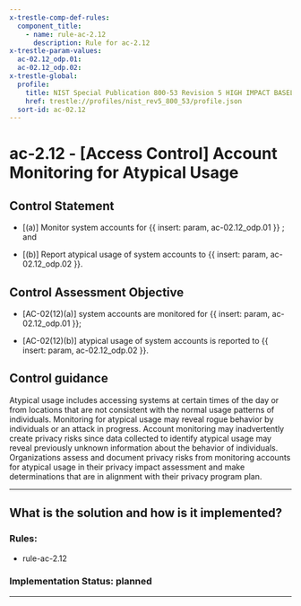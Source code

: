 ```yaml
---
x-trestle-comp-def-rules:
  component_title:
    - name: rule-ac-2.12
      description: Rule for ac-2.12
x-trestle-param-values:
  ac-02.12_odp.01:
  ac-02.12_odp.02:
x-trestle-global:
  profile:
    title: NIST Special Publication 800-53 Revision 5 HIGH IMPACT BASELINE
    href: trestle://profiles/nist_rev5_800_53/profile.json
  sort-id: ac-02.12
---
```


# ac-2.12 - \[Access Control\] Account Monitoring for Atypical Usage

## Control Statement

- \[(a)\] Monitor system accounts for {{ insert: param, ac-02.12_odp.01 }} ; and

- \[(b)\] Report atypical usage of system accounts to {{ insert: param, ac-02.12_odp.02 }}.

## Control Assessment Objective

- \[AC-02(12)(a)\] system accounts are monitored for {{ insert: param, ac-02.12_odp.01 }}; 

- \[AC-02(12)(b)\] atypical usage of system accounts is reported to {{ insert: param, ac-02.12_odp.02 }}.

## Control guidance

Atypical usage includes accessing systems at certain times of the day or from locations that are not consistent with the normal usage patterns of individuals. Monitoring for atypical usage may reveal rogue behavior by individuals or an attack in progress. Account monitoring may inadvertently create privacy risks since data collected to identify atypical usage may reveal previously unknown information about the behavior of individuals. Organizations assess and document privacy risks from monitoring accounts for atypical usage in their privacy impact assessment and make determinations that are in alignment with their privacy program plan.

______________________________________________________________________

## What is the solution and how is it implemented?

<!-- For implementation status enter one of: implemented, partial, planned, alternative, not-applicable -->

<!-- Note that the list of rules under ### Rules: is read-only and changes will not be captured after assembly to JSON -->

<!-- Add control implementation description here for control: ac-2.12 -->

### Rules:

  - rule-ac-2.12

### Implementation Status: planned

______________________________________________________________________
